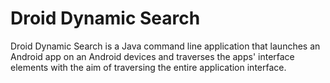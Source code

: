 # Droid Dynamic Search #

Droid Dynamic Search is a Java command line application that launches an Android app on an Android devices and traverses
the apps' interface elements with the aim of traversing the entire application interface. 